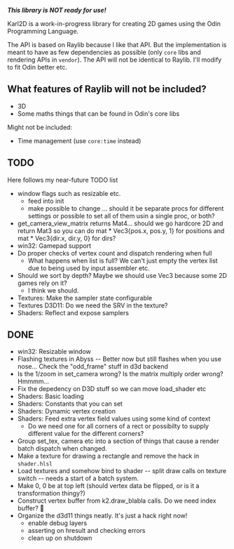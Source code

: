 ___This library is NOT ready for use!___

Karl2D is a work-in-progress library for creating 2D games using the Odin Programming Language.

The API is based on Raylib because I like that API. But the implementation is meant to have as few dependencies as possible (only `core` libs and rendering APIs in `vendor`). The API will not be identical to Raylib. I'll modify to fit Odin better etc.

## What features of Raylib will not be included?

* 3D
* Some maths things that can be found in Odin's core libs

Might not be included:
* Time management (use `core:time` instead)

## TODO

Here follows my near-future TODO list

* window flags such as resizable etc.
	* feed into init
	* make possible to change ... should it be separate procs for different settings or possible to set all of them usin a single proc, or both?
* get_camera_view_matrix returns Mat4... should we go hardcore 2D and return Mat3 so you can do
    mat * Vec3{pos.x, pos.y, 1} for positions and mat * Vec3{dir.x, dir.y, 0} for dirs?
* win32: Gamepad support
* Do proper checks of vertex count and dispatch rendering when full
	* What happens when list is full? We can't just empty the vertex list due to being used by input assembler etc.
* Should we sort by depth? Maybe we should use Vec3 because some 2D games rely on it?
	* I think we should.
* Textures: Make the sampler state configurable
* Textures D3D11: Do we need the SRV in the texture?
* Shaders: Reflect and expose samplers

## DONE
* win32: Resizable window
* Flashing textures in Abyss -- Better now but still flashes when you use nose... Check the "odd_frame" stuff in d3d backend
* Is the 1/zoom in set_camera wrong? Is the matrix multiply order wrong? Hmmmm...
* Fix the depedency on D3D stuff so we can move load_shader etc
* Shaders: Basic loading
* Shaders: Constants that you can set
* Shaders: Dynamic vertex creation
* Shaders: Feed extra vertex field values using some kind of context
	* Do we need one for all corners of a rect or possibilty to supply different value for the different corners?
* Group set_tex, camera etc into a section of things that cause a render batch dispatch when changed.
* Make a texture for drawing a rectangle and remove the hack in `shader.hlsl`
* Load textures and somehow bind to shader -- split draw calls on texture switch -- needs a start of a batch system.
* Make 0, 0 be at top left (should vertex data be flipped, or is it a transformation thingy?)
* Construct vertex buffer from k2.draw_blabla calls. Do we need index buffer? 🤷‍
* Organize the d3d11 things neatly. It's just a hack right now!
	* enable debug layers
	* asserting on hresult and checking errors
	* clean up on shutdown
